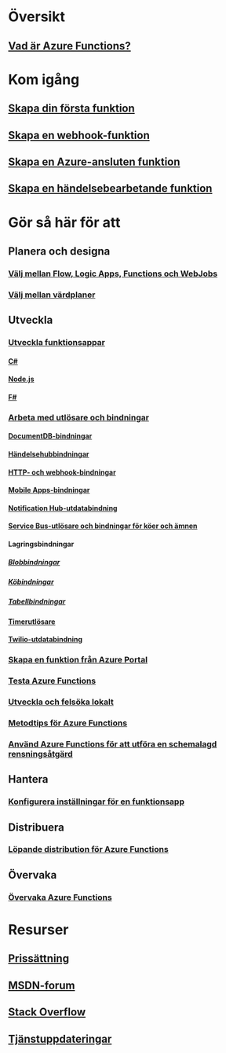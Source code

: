 # Översikt
## [Vad är Azure Functions?](functions-overview.md)
# Kom igång
## [Skapa din första funktion](functions-create-first-azure-function.md)
## [Skapa en webhook-funktion](functions-create-a-web-hook-or-api-function.md)
## [Skapa en Azure-ansluten funktion](functions-create-an-azure-connected-function.md)
## [Skapa en händelsebearbetande funktion](functions-create-an-event-processing-function.md)
# Gör så här för att
## Planera och designa
### [Välj mellan Flow, Logic Apps, Functions och WebJobs](functions-compare-logic-apps-ms-flow-webjobs.md)
### [Välj mellan värdplaner](functions-scale.md)

## Utveckla
### [Utveckla funktionsappar](functions-reference.md)
#### [C#](functions-reference-csharp.md)
#### [Node.js](functions-reference-node.md)
#### [F#](functions-reference-fsharp.md)
### [Arbeta med utlösare och bindningar](functions-triggers-bindings.md)
#### [DocumentDB-bindningar](functions-bindings-documentdb.md)
#### [Händelsehubbindningar](functions-bindings-event-hubs.md)
#### [HTTP- och webhook-bindningar](functions-bindings-http-webhook.md)
#### [Mobile Apps-bindningar](functions-bindings-mobile-apps.md)
#### [Notification Hub-utdatabindning](functions-bindings-notification-hubs.md)
#### [Service Bus-utlösare och bindningar för köer och ämnen](functions-bindings-service-bus.md)
#### Lagringsbindningar
##### [Blobbindningar](functions-bindings-storage-blob.md)
##### [Köbindningar](functions-bindings-storage-queue.md)
##### [Tabellbindningar](functions-bindings-storage-table.md)
#### [Timerutlösare](functions-bindings-timer.md)
#### [Twilio-utdatabindning](functions-bindings-twilio.md)
### [Skapa en funktion från Azure Portal](functions-create-first-azure-function-azure-portal.md)
### [Testa Azure Functions](functions-test-a-function.md)
### [Utveckla och felsöka lokalt](functions-run-local.md)
### [Metodtips för Azure Functions](functions-best-practices.md)
### [Använd Azure Functions för att utföra en schemalagd rensningsåtgärd](functions-scenario-database-table-cleanup.md)

## Hantera
### [Konfigurera inställningar för en funktionsapp](functions-how-to-use-azure-function-app-settings.md)

## Distribuera
### [Löpande distribution för Azure Functions](functions-continuous-deployment.md)

## Övervaka
### [Övervaka Azure Functions](functions-monitoring.md)

# Resurser
## [Prissättning](https://azure.microsoft.com/pricing/details/functions/)  
## [MSDN-forum](https://social.msdn.microsoft.com/Forums/en-US/home?forum=AzureFunctions)
## [Stack Overflow](http://stackoverflow.com/questions/tagged/azure-functions)
## [Tjänstuppdateringar](https://azure.microsoft.com/en-us/updates/?product=functions&updatetype=&platform=)


<!--HONumber=Dec16_HO1-->



